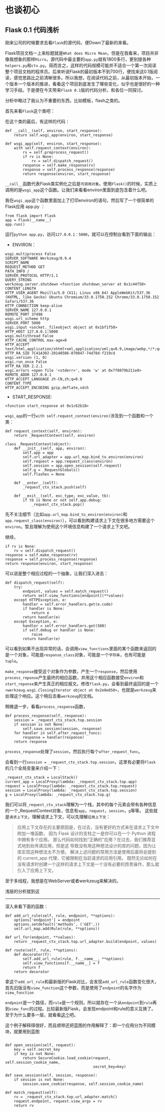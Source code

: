 # 也谈初心

## Flask 0.1 代码浅析

刚来公司的时候要求去看`Flask`的源代码，便Down了最新的来看。

<!--more-->
Flask项目文档一上来标题就是`What does Micro Mean`，但是在我看来，项目并非像我想象的那样`Micro`，源代码中最主要的`app.py`就有1800多行，更别提各种`helpers.py`和`ctx.py`。简而言之，这样的代码规模可能并不适合一个第一次阅读整个项目文档的程序员。后来听说Flask的最初版本不到700行，便找来这0.1版阅读，感觉思路比之前清晰很多。所以我想，在阅读代码之前，从最初版本开始，一个版本一个版本的推进，看看这个项目到底发生了哪些变化，似乎也是很好的一种学习手段。于是便在今天带来`Flask 0.1`版的代码分析，和各位一同探讨。

分析中略过了我认为不重要的东西，比如模板，flash之类的。

首先来看`Flask`这个类吧：

在这个类的最后，有这样的代码：

```
def __call__(self, environ, start_response):
    return self.wsgi_app(environ, start_response)
    
def wsgi_app(self, environ, start_response):
    with self.request_context(environ):
        rv = self.preprocess_request()
        if rv is None:
            rv = self.dispatch_request()
        response = self.make_response(rv)
        response = self.process_response(response)
        return response(environ, start_response)
```

`__call__`函数代表Flask类实例化之后是`可调用对象`。使用`Flask()`的时候，实质上调用的是`wsgi_app`这个函数。让我们来看看environ里面到底包含着什么吧。

我在`wsgi_app`这个函数里面加上了打印environ的语句，然后写了一个很简单的Flask应用 app.py ：
```
from flask import Flask
app = Flask(__name__)
app.run()
```

运行`python app.py`，访问`127.0.0.1：5000`，就可以在控制台看到下面的输出：

- ENVIRON：
```
wsgi.multiprocess False
SERVER_SOFTWARE Werkzeug/0.9.4
SCRIPT_NAME 
REQUEST_METHOD GET
PATH_INFO /
SERVER_PROTOCOL HTTP/1.1
QUERY_STRING 
werkzeug.server.shutdown <function shutdown_server at 0x1c44f50>
CONTENT_LENGTH 
HTTP_USER_AGENT Mozilla/5.0 (X11; Linux x86_64) AppleWebKit/537.36 (KHTML, like Gecko) Ubuntu Chromium/33.0.1750.152 Chrome/33.0.1750.152 Safari/537.36
HTTP_CONNECTION keep-alive
SERVER_NAME 127.0.0.1
REMOTE_PORT 37498
wsgi.url_scheme http
SERVER_PORT 5000
wsgi.input <socket._fileobject object at 0x1bf1f50>
HTTP_HOST 127.0.0.1:5000
wsgi.multithread False
HTTP_CACHE_CONTROL max-age=0
HTTP_ACCEPT text/html,application/xhtml+xml,application/xml;q=0.9,image/webp,*/*;q=0.8
HTTP_RA_SID 7C41A302-20140506-070047-74d78d-f219cd
wsgi.version (1, 0)
wsgi.run_once False
HTTP_RA_VER 2.2.1
wsgi.errors <open file '<stderr>', mode 'w' at 0x7f8079b211e0>
REMOTE_ADDR 127.0.0.1
HTTP_ACCEPT_LANGUAGE zh-CN,zh;q=0.8
CONTENT_TYPE 
HTTP_ACCEPT_ENCODING gzip,deflate,sdch
```

- START_RESPONSE:
```
<function start_response at 0x1c62b18>
```

`wsgi_app`的一行`with self.request_context(environ)`涉及到一个函数和一个类：

```
def request_context(self, environ):
    return _RequestContext(self, environ)

```

```
class _RequestContext(object):
    def __init__(self, app, environ):
        self.app = app
        self.url_adapter = app.url_map.bind_to_environ(environ)
        self.request = app.request_class(environ)
        self.session = app.open_session(self.request)
        self.g = _RequestGlobals()
        self.flashes = None

    def __enter__(self):
        _request_ctx_stack.push(self)

    def __exit__(self, exc_type, exc_value, tb):
        if tb is None or not self.app.debug:
            _request_ctx_stack.pop()

```

先不关注细节（比如`app.url_map.bind_to_environ(environ)`和`app.request_class(environ)`），可以看到构建请求上下文在很多地方需要这个`environ`。暂且理解为使用这个环境信息构建了一个请求上下文吧。

继续，
```
if rv is None:
    rv = self.dispatch_request()
response = self.make_response(rv)
response = self.process_response(response)
return response(environ, start_response)
```
可以说是整个相应过程的一个抽象，让我们深入进去：

```
def dispatch_request(self):
    try:
        endpoint, values = self.match_request()
        return self.view_functions[endpoint](**values)
    except HTTPException, e:
        handler = self.error_handlers.get(e.code)
        if handler is None:
            return e
        return handler(e)
    except Exception, e:
        handler = self.error_handlers.get(500)
        if self.debug or handler is None:
            raise
        return handler(e)

```
可以看到如果不出现异常的话，会调用`view_functions`里面的某个函数来返回的是一个对象，可能是`response_class`对象，可能是一个`字符串`，也有可能是`tuple`。

`make_response`接受这个对象作为参数，产生一个`response`，然后使用`process_reponse`产生最终的相应函数，并用这个相应函数接受`environ`和`start_reponse`来产生真正的相应报文。修改`flask.py`，会看到最终返回的是一个`<werkzeug.wsgi.ClosingIterator object at 0x2e8e850>`，也就是`werkzeug`来处理这个响应。这个稍后去看`werkzeug`的文档。

稍微退一步，看看`process_response`函数，

```
def process_response(self, response):
    session = _request_ctx_stack.top.session
    if session is not None:
        self.save_session(session, response)
    for handler in self.after_request_funcs:
        response = handler(response)
    return response
```

`process_response`处理了`session`，然后执行每个`after_request_func`。

会看到一行`session = _request_ctx_stack.top.session`，这里有必要将`Flask`的几个全局变量来介绍一下：
```
_request_ctx_stack = LocalStack()
current_app = LocalProxy(lambda: _request_ctx_stack.top.app)
request = LocalProxy(lambda: _request_ctx_stack.top.request)
session = LocalProxy(lambda: _request_ctx_stack.top.session)
g = LocalProxy(lambda: _request_ctx_stack.top.g)
```
我们可以将`_request_ctx_stack`理解为一个栈，其中的每个元素会带有各种信息的一个_RequestContext对象，信息有`app`，`request`，`session`，`g`等等。
这些就是`请求上下文`，理解请求上下文，可以先理解`应用上下文`：
>应用上下文存在的主要原因是，在过去，没有更好的方式来在请求上下文中附加一堆函数， 因为 Flask 设计的支柱之一是你可以在一个 Python 进程中拥有多个应用。
那么代码如何找到“正确的”应用？在过去，我们推荐显式地到处传递应用，但是这 导致没有用这种想法设计的库的问题，因为让库实现这种想法太不方便。
解决上述问题的常用方法是使用后面将会提到的 current_app 代理，它被限制在当前请求的应用引用。 既然无论如何在没有请求时创建一个这样的请求上下文是一个没有必要的昂贵操作，那么就引入了应用上下文。


至于多线程，我想是在WebServer或者werkzeug来解决的。

浅层的分析就到这

---------------

深入来看下面的函数：

```
def add_url_rule(self, rule, endpoint, **options):
    options['endpoint'] = endpoint
    options.setdefault('methods', ('GET',))
    self.url_map.add(Rule(rule, **options))   

def url_for(endpoint, **values):
    return _request_ctx_stack.top.url_adapter.build(endpoint, values)
    
def route(self, rule, **options):                                        
    def decorator(f):
        self.add_url_rule(rule, f.__name__, **options)
        self.view_functions[f.__name__] = f
        return f
    return decorator

```
拿这个`add_url_rule`和最新版的Flask对比，会发现`add_url_rule`函数变化很大，首先旧版没有`view_function`这个参数，而是使用了`endpoint`的名字作为`view_function`

`endpoint`是一个路径，而`rule`是一个规则，所以就存在一个从`endpoint`到`rule`再到`view_func`的过程。比较最新版Flask，会发现endpoint和rule的意义互换了。至于为什么要多一层，就看看[这个](http://stackoverflow.com/questions/19261833/what-is-an-endpoint-in-flask)吧。

这个例子解释得很好，而且顺带还把蓝图的作用解释了：即一个应用分为不同模块，就要用到蓝图

```

def open_session(self, request):
    key = self.secret_key
    if key is not None:
        return SecureCookie.load_cookie(request, self.session_cookie_name,
                                        secret_key=key)

def save_session(self, session, response):
    if session is not None:
        session.save_cookie(response, self.session_cookie_name)
            
def match_request(self):
    rv = _request_ctx_stack.top.url_adapter.match()
    request.endpoint, request.view_args = rv
    return rv

```
